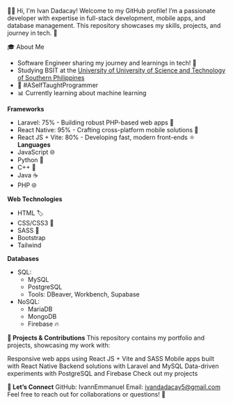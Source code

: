 👩‍💻 Hi, I'm Ivan Dadacay!
Welcome to my GitHub profile! I’m a passionate developer with expertise in full-stack development, mobile apps, and database management. This repository showcases my skills, projects, and journey in tech. 🌟

🎓 About Me
* Software Engineer sharing my journey and learnings in tech! 🚀
* Studying BSIT at the [University of University of Science and Technology of Southern Philippines](https://www.facebook.com/ustp2016)
* 🌱 #ASelfTaughtProgrammer
* 📊 Currently learning about machine learning

**Frameworks**
* Laravel: 75% - Building robust PHP-based web apps 🐘
* React Native: 95% - Crafting cross-platform mobile solutions 📱
* React JS + Vite: 80% - Developing fast, modern front-ends ⚛️
**Languages**
* JavaScript 🌐
* Python 🐍
* C++ 💾
* Java ☕
* PHP 🌐

**Web Technologies**
* HTML 🏷️
* CSS/CSS3 🎨
* SASS 🎨
* Bootstrap
* Tailwind
  
**Databases**
* SQL:
   * MySQL
   * PostgreSQL
   * Tools: DBeaver, Workbench, Supabase
* NoSQL:
   * MariaDB
   * MongoDB
   * Firebase 🔥

**🚀 Projects & Contributions**
This repository contains my portfolio and projects, showcasing my work with:

Responsive web apps using React JS + Vite and SASS
Mobile apps built with React Native
Backend solutions with Laravel and MySQL
Data-driven experiments with PostgreSQL and Firebase
Check out my projects

**🤝 Let’s Connect**
GitHub: IvannEmmanuel
Email: ivandadacay5@gmail.com
Feel free to reach out for collaborations or questions! 💬
